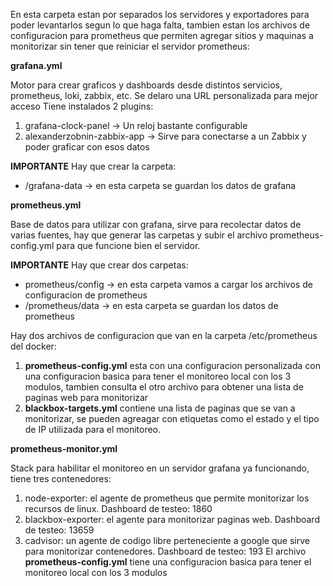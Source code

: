En esta carpeta estan por separados los servidores y exportadores para poder levantarlos segun lo que haga falta, tambien estan los archivos de configuracion para prometheus que permiten agregar sitios y maquinas a monitorizar sin tener que reiniciar el servidor prometheus:

**grafana.yml**

Motor para crear graficos y dashboards desde distintos servicios, prometheus, loki, zabbix, etc.
Se delaro una URL personalizada para mejor acceso
Tiene instalados 2 plugins:<br>
1) grafana-clock-panel -> Un reloj bastante configurable
2) alexanderzobnin-zabbix-app -> Sirve para conectarse a un Zabbix y poder graficar con esos datos

**IMPORTANTE**
Hay que crear la carpeta:
* /grafana-data -> en esta carpeta se guardan los datos de grafana

**prometheus.yml**

Base de datos para utilizar con grafana, sirve para recolectar datos de varias fuentes, hay que generar las carpetas y subir el archivo prometheus-config.yml para que funcione bien el servidor.

**IMPORTANTE**
Hay que crear dos carpetas:
* prometheus/config -> en esta carpeta vamos a cargar los archivos de configuracion de prometheus
* /prometheus/data -> en esta carpeta se guardan los datos de prometheus

Hay dos archivos de configuracion que van en la carpeta /etc/prometheus del docker:
1) **prometheus-config.yml** esta con una configuracion personalizada con una configuracion basica para tener el monitoreo local con los 3 modulos, tambien consulta el otro archivo para obtener una lista de paginas web para monitorizar
2) **blackbox-targets.yml** contiene una lista de paginas que se van a monitorizar, se pueden agreagar con etiquetas como el estado y el tipo de IP utilizada para el monitoreo.

**prometheus-monitor.yml**

Stack para habilitar el monitoreo en un servidor grafana ya funcionando, tiene tres contenedores:<br>
1) node-exporter: el agente de prometheus que permite monitorizar los recursos de linux. Dashboard de testeo: 1860
2) blackbox-exporter: el agente para monitorizar paginas web. Dashboard de testeo: 13659
3) cadvisor: un agente de codigo libre perteneciente a google que sirve para monitorizar contenedores. Dashboard de testeo: 193
El archivo **prometheus-config.yml** tiene una configuracion basica para tener el monitoreo local con los 3 modulos
